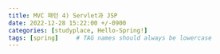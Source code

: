 ```yaml
---
title: MVC 패턴 4) Servlet과 JSP 
date: 2022-12-28 15:22:00 +/-0900
categories: [studyplace, Hello-Spring!]
tags: [spring]     # TAG names should always be lowercase
---
```

